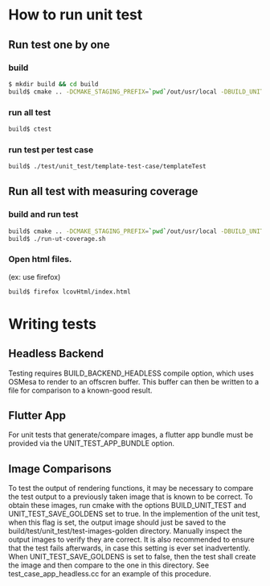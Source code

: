 # How to run unit test
## Run test one by one
### build
```bash
$ mkdir build && cd build
build$ cmake .. -DCMAKE_STAGING_PREFIX=`pwd`/out/usr/local -DBUILD_UNIT_TESTS=1 -DCMAKE_BUILD_TYPE=Debug
```

### run all test
```bash
build$ ctest
```

### run test per test case
```bash
build$ ./test/unit_test/template-test-case/templateTest
```

## Run all test with measuring coverage
### build and run test
```bash
build$ cmake .. -DCMAKE_STAGING_PREFIX=`pwd`/out/usr/local -DBUILD_UNIT_TESTS=1 -DCOVERAGE=1 -DCMAKE_BUILD_TYPE=Debug
build$ ./run-ut-coverage.sh
```

### Open html files.
(ex: use firefox)

```bash
build$ firefox lcovHtml/index.html
```

# Writing tests
## Headless Backend
Testing requires BUILD_BACKEND_HEADLESS compile option, which uses OSMesa to render to an offscren buffer.  This buffer can then be written to a file for comparison to a known-good result.

## Flutter App 
For unit tests that generate/compare images, a flutter app bundle must be provided via the UNIT_TEST_APP_BUNDLE option.  

## Image Comparisons
To test the output of rendering functions, it may be necessary to compare the test output to a previously taken image that is known to be correct.  To obtain these images, run cmake with the options BUILD_UNIT_TEST and UNIT_TEST_SAVE_GOLDENS set to true.  In the implemention of the unit test, when this flag is set, the output image should just be saved to the build/test/unit_test/test-images-golden directory.  Manually inspect the output images to verify they are correct.  It is also recommended to ensure that the test fails afterwards, in case this setting is ever set inadvertently.  When UNIT_TEST_SAVE_GOLDENS is set to false, then the test shall create the image and then compare to the one in this directory.  See test_case_app_headless.cc for an example of this procedure.

